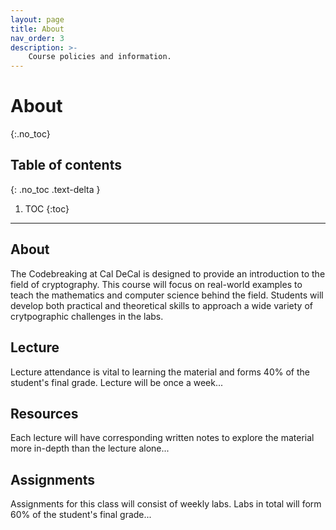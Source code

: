 ```yaml
---
layout: page
title: About
nav_order: 3
description: >-
    Course policies and information.
---
```


# About
{:.no_toc}

## Table of contents
{: .no_toc .text-delta }

1. TOC
{:toc}

---

## About

The Codebreaking at Cal DeCal is designed to provide an introduction to the field of cryptography. This course will focus on real-world examples to teach the mathematics and computer science behind the field. Students will develop both practical and theoretical skills to approach a wide variety of crytpographic challenges in the labs.

## Lecture

Lecture attendance is vital to learning the material and forms 40% of the student's final grade. Lecture will be once a week...

## Resources

Each lecture will have corresponding written notes to explore the material more in-depth than the lecture alone...

## Assignments

Assignments for this class will consist of weekly labs. Labs in total will form 60% of the student's final grade...
